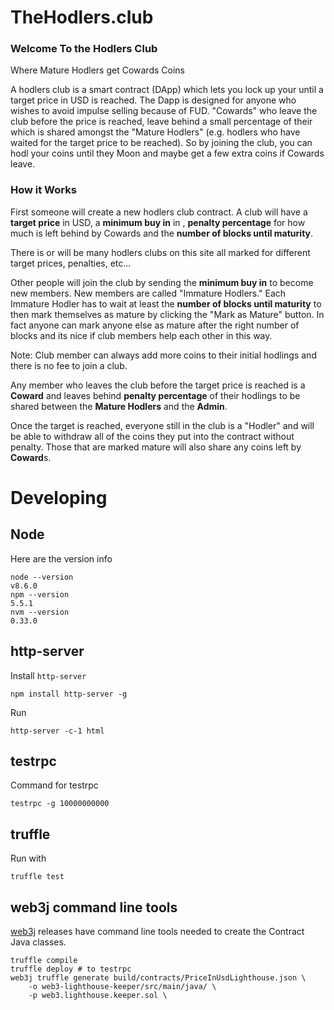 # TheHodlers.club


### Welcome To the Hodlers Club

Where Mature Hodlers get Cowards Coins

A hodlers club is a smart contract (DApp) which lets you lock up your
<span c-network-units=""></span> until a target price in USD is reached.
The Dapp is designed for anyone who wishes to avoid impulse selling
because of FUD. "Cowards" who leave the club before the price is
reached, leave behind a small percentage of their <span
c-network-units=""></span> which is shared amongst the "Mature Hodlers"
(e.g. hodlers who have waited for the target price to be reached). So by
joining the club, you can hodl your coins until they Moon and maybe get
a few extra coins if Cowards leave.

### How it Works

First someone will create a new hodlers club contract. A club will have
a **target price** in USD, a **minimum buy in** in <span
c-network-units=""></span>, **penalty percentage** for how much <span
c-network-units=""></span> is left behind by Cowards and the **number of
blocks until maturity**.

There is or will be many hodlers clubs on this site all marked for
different target prices, penalties, etc...

Other people will join the club by sending the **minimum buy in** to
become new members. New members are called "Immature Hodlers." Each
Immature Hodler has to wait at least the **number of blocks until
maturity** to then mark themselves as mature by clicking the "Mark as
Mature" button. In fact anyone can mark anyone else as mature after the
right number of blocks and its nice if club members help each other in
this way.

Note: Club member can always add more coins to their initial hodlings
and there is no fee to join a club.

Any member who leaves the club before the target price is reached is a
**Coward** and leaves behind **penalty percentage** of their hodlings to
be shared between the **Mature Hodlers** and the **Admin**.

Once the target is reached, everyone still in the club is a "Hodler" and
will be able to withdraw all of the coins they put into the contract
without penalty. Those that are marked mature will also share any coins
left by **Coward**s.

# Developing

## Node 

Here are the version info

    node --version
    v8.6.0
    npm --version
    5.5.1
    nvm --version
    0.33.0

## http-server

Install `http-server`

    npm install http-server -g

Run

    http-server -c-1 html 

## testrpc 

Command for testrpc

    testrpc -g 10000000000

## truffle

Run with

    truffle test

## web3j command line tools

[web3j](https://github.com/web3j/web3j/releases) releases have command
line tools needed to create the Contract Java classes.

    truffle compile
    truffle deploy # to testrpc
    web3j truffle generate build/contracts/PriceInUsdLighthouse.json \ 
        -o web3-lighthouse-keeper/src/main/java/ \
        -p web3.lighthouse.keeper.sol \

